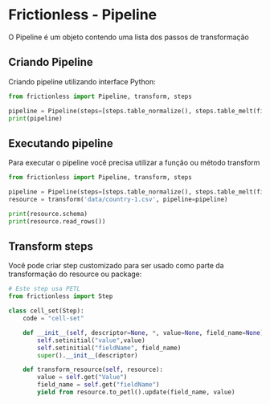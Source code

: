 # Frictionless - Pipeline

O Pipeline é um objeto contendo uma lista dos passos de transformação

## Criando Pipeline

Criando pipeline utilizando interface Python:

```python script
from frictionless import Pipeline, transform, steps

pipeline = Pipeline(steps=[steps.table_normalize(), steps.table_melt(field_name='name')])
print(pipeline)
```

## Executando pipeline

Para executar o pipeline você precisa utilizar a função ou método transform

```python script
from frictionless import Pipeline, transform, steps

pipeline = Pipeline(steps=[steps.table_normalize(), steps.table_melt(field_name='name')])
resource = transform('data/country-1.csv', pipeline=pipeline)

print(resource.schema)
print(resource.read_rows())
```

## Transform steps

Você pode criar step customizado para ser usado como parte da transformação do resource ou package:

```python script
# Este step usa PETL
from frictionless import Step

class cell_set(Step):
    code = "cell-set"

    def __init__(self, descriptor=None, *, value=None, field_name=None):
        self.setinitial("value",value)
        self.setinitial("fieldName", field_name)
        super().__init__(descriptor)

    def transform_resource(self, resource):
        value = self.get("Value")
        field_name = self.get("fieldName")
        yield from resource.to_petl().update(field_name, value)
```
